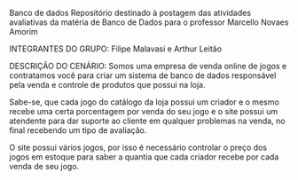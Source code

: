 Banco de dados
Repositório destinado à postagem das atividades avaliativas da matéria de Banco de Dados para o professor Marcello Novaes Amorim

INTEGRANTES DO GRUPO: Filipe Malavasi e Arthur Leitão

DESCRIÇÃO DO CENÁRIO:
Somos uma empresa de venda online de jogos e contratamos você para criar um sistema de banco de dados responsável pela venda e controle de produtos que possui na loja.

Sabe-se, que cada jogo do catálogo da loja possui um criador e o mesmo recebe uma certa porcentagem por venda do seu jogo e o site possui um atendente para dar suporte ao cliente em qualquer problemas na venda, no final recebendo um tipo de avaliação.

O site possui vários jogos, por isso é necessário controlar o preço dos jogos em estoque para saber a quantia que cada criador recebe por cada venda de seu jogo.
